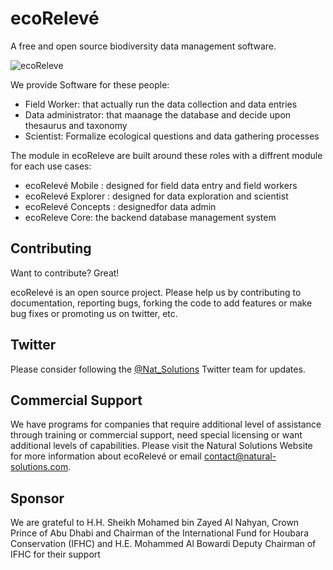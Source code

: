 ecoRelevé
=========
A free and open source biodiversity data management software.

![ecoReleve](http://ecoreleve.googlecode.com/files/ecoreleve%20logo%20small.jpg)

We provide Software for these people:

* Field Worker: that actually run the data collection and data entries
* Data administrator: that maanage the database and decide upon thesaurus and  taxonomy 
* Scientist: Formalize ecological questions and data gathering processes

The module in ecoReleve are built around these roles with a diffrent module for each use cases:


* ecoRelevé Mobile : designed for field data entry and field workers
* ecoRelevé Explorer : designed for data exploration and scientist
* ecoRelevé Concepts : designedfor data admin
* ecoReleve Core: the backend database management system


Contributing
------------

Want to contribute? Great!

ecoRelevé is an open source project. Please help us by contributing to documentation, reporting bugs, forking the code to add features or make bug fixes or promoting us on twitter, etc.

Twitter
------------
Please consider following the [@Nat_Solutions](https://twitter.com/Nat_Solutions) Twitter team for updates.

Commercial Support
------------

We have programs for companies that require additional level of assistance through training or commercial support, need special licensing or want additional levels of capabilities. Please visit the Natural Solutions Website for more information about ecoRelevé or email contact@natural-solutions.com.

Sponsor
------------

We are grateful to H.H. Sheikh Mohamed bin Zayed Al Nahyan, Crown Prince of Abu Dhabi and Chairman of the International Fund for Houbara Conservation (IFHC) and  H.E. Mohammed Al Bowardi Deputy Chairman of IFHC for their support



